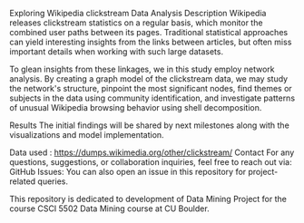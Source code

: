 Exploring Wikipedia clickstream Data Analysis
Description
Wikipedia releases clickstream statistics on a regular basis, which monitor the combined user paths between its pages. Traditional statistical approaches can yield interesting insights from the links between articles, but often miss important details when working with such large datasets.

To glean insights from these linkages, we in this study employ network analysis. By creating a graph model of the clickstream data, we may study the network's structure, pinpoint the most significant nodes, find themes or subjects in the data using community identification, and investigate patterns of unusual Wikipedia browsing behavior using shell decomposition.

Results
The initial findings will be shared by next milestones along with the visualizations and model implementation.

Data used : https://dumps.wikimedia.org/other/clickstream/
Contact
For any questions, suggestions, or collaboration inquiries, feel free to reach out via:
GitHub Issues: You can also open an issue in this repository for project-related queries.

This repository is dedicated to development of Data Mining Project for the course CSCI 5502 Data Mining course at CU Boulder.
